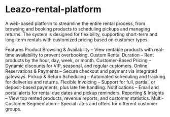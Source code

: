 # Leazo-rental-platform

A web-based platform to streamline the entire rental process, from browsing and booking products to scheduling pickups and managing returns. The system is designed for flexibility, supporting short-term and long-term rentals with customized pricing based on customer types.

Features
Product Browsing & Availability – View rentable products with real-time availability to prevent overbooking.
Custom Rental Duration – Rent products by the hour, day, week, or month.
Customer-Based Pricing – Dynamic discounts for VIP, seasonal, and regular customers.
Online Reservations & Payments – Secure checkout and payment via integrated gateways.
Pickup & Return Scheduling – Automated scheduling and tracking for deliveries and returns.
Flexible Invoicing – Support for full, partial, or deposit-based payments, plus late fee handling.
Notifications – Email and portal alerts for rental due dates and pickup reminders.
Reporting & Insights – View top rented products, revenue reports, and customer statistics.
Multi-Customer Segmentation – Special rates and offers for different customer groups.
